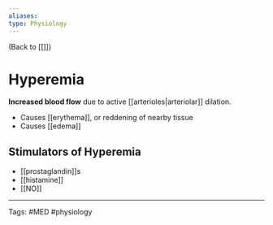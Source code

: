 ```yaml
---
aliases: 
type: Physiology
---
```


(Back to [[]])

# Hyperemia

**Increased blood flow** due to active [[arterioles|arteriolar]] dilation.
- Causes [[erythema]], or reddening of nearby tissue
- Causes [[edema]]
## Stimulators of Hyperemia
- [[prostaglandin]]s
- [[histamine]]
- [[NO]]

---
Tags: #MED #physiology 